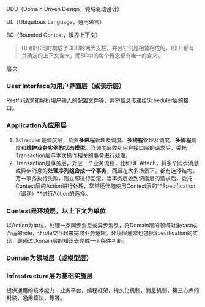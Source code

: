 DDD（Domain Driven Design，领域驱动设计）



UL（Ubiquitous Language，通用语言）

BC（Bounded Context，限界上下文）

> UL和BC同时构成了DDD的两大支柱，并且它们是相辅相成的，即UL都有其确定的上下文含义，而BC中的每个概念都有唯一的含义。



层次

### User Interface为用户界面层（或表示层）

Restful请求和解析用户输入的配置文件等，并将信息传递给Scheduler层的接口。

### Application为应用层

1. Scheduler是调度层，负责**多进程**管理及调度、**多线程**管理及调度、**多协程**调度和**维护业务实例的状态模型**。当调度层收到用户接口层的请求后，委托Transaction层与本次操作相关的事务进行处理。
2. Transaction是事务层，对应一个业务流程，比如UE Attach，将多个同步消息或异步消息的**处理序列组合成一个事务**，而且在大多场景下，都有选择结构。万一事务执行失败，则立即进行回滚。当事务层收到调度层的请求后，委托Context层的Action进行处理，常常还伴随使用Context层的**Specification（谓词）**进行Action的选择。



### Context是环境层，以上下文为单位

以Action为单位，处理一条同步消息或异步消息，将Domain层的领域对象cast成合适的role，让role交互起来完成业务逻辑。环境层通常也包括Specification的实现，即通过Domain层的知识去完成一个条件判断。

### Domain为领域层（或模型层）



### Infrastructure层为基础实施层

提供通用的技术能力：业务平台，编程框架，持久化机制，消息机制，第三方库的封装，通用算法，等等。